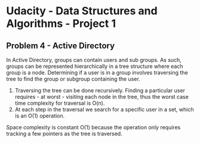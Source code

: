 # Udacity - Data Structures and Algorithms - Project 1

## Problem 4 - Active Directory

In Active Directory, groups can contain users and sub groups. As such, groups can be represented hierarchically in a 
tree structure where each group is a node. Determining if a user is in a group involves traversing the tree to find
the group or subgroup containing the user. 

1. Traversing the tree can be done recursively. Finding a particular user requires - at worst - visiting each node in the tree, thus the worst case time complexity for traversal is O(n).
1. At each step in the traversal we search for a specific user in a set, which is an O(1) operation. 

Space complexity is constant O(1) because the operation only requires tracking a few pointers as the tree is traversed.

